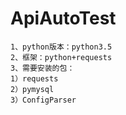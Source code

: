# ApiAutoTest
```
1、python版本：python3.5
2、框架：python+requests
3、需要安装的包：
1）requests
2）pymysql
3）ConfigParser
```



